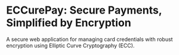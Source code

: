 # ECCurePay: Secure Payments, Simplified by Encryption

A secure web application for managing card credentials with robust encryption using Elliptic Curve Cryptography (ECC).

<!-- ### 1. Project Overview
&nbsp;&nbsp;&nbsp;&nbsp;**Tagline**: “Secure Payments, Simplified by Encryption.”

&nbsp;&nbsp;&nbsp;&nbsp;**Introduction**: ECCurePay is an end-to-end payment solution leveraging ECC for encryption, ensuring data security from input to storage.

&nbsp;&nbsp;&nbsp;&nbsp;**Objective**: ECCurePay aims to provide a streamlined gateway for handling encrypted payment data, with a focus on user privacy and data integrity.

### 2. Key Features
&nbsp;&nbsp;&nbsp;&nbsp;- **End-to-End Encryption**: Secures sensitive data using ECC.  
&nbsp;&nbsp;&nbsp;&nbsp;- **High Security**: Strong security benefits with ECC over traditional encryption methods.  
&nbsp;&nbsp;&nbsp;&nbsp;- **Seamless Integration**: Works with various frontend and backend frameworks.  
&nbsp;&nbsp;&nbsp;&nbsp;- **Efficient Performance**: Optimized for secure and swift transactions.

### 3. Technology Stack
&nbsp;&nbsp;&nbsp;&nbsp;- **Frontend**: React, Vue, or similar frameworks.  
&nbsp;&nbsp;&nbsp;&nbsp;- **Backend**: Python, Node.js, or other relevant technologies.  
&nbsp;&nbsp;&nbsp;&nbsp;- **Encryption**: Elliptic Curve Cryptography (secp256r1 curve).  
&nbsp;&nbsp;&nbsp;&nbsp;- **Protocols**: HTTPS, TLS for secure communication.

### 4. Getting Started
&nbsp;&nbsp;&nbsp;&nbsp;- **Prerequisites**: List necessary software, libraries, and tools (e.g., Python 3.x, dependencies).  
&nbsp;&nbsp;&nbsp;&nbsp;- **Installation**: Step-by-step instructions for setting up the project locally.  
&nbsp;&nbsp;&nbsp;&nbsp;- **Configuration**: Guide for configuring any environment variables, encryption keys, or settings.

### 5. Usage
&nbsp;&nbsp;&nbsp;&nbsp;- **Basic Workflow**: Overview of the transaction flow:  
&nbsp;&nbsp;&nbsp;&nbsp;&nbsp;&nbsp;&nbsp;&nbsp;1. User enters payment details, which are encrypted via ECC.  
&nbsp;&nbsp;&nbsp;&nbsp;&nbsp;&nbsp;&nbsp;&nbsp;2. Data transmission occurs over secure channels (HTTPS).  
&nbsp;&nbsp;&nbsp;&nbsp;&nbsp;&nbsp;&nbsp;&nbsp;3. Secure storage and retrieval of data for processing.  
&nbsp;&nbsp;&nbsp;&nbsp;- **Example Code Snippets**: Code examples demonstrating how to initialize ECC encryption, handle encrypted data, and decrypt as needed.

### 6. Security Considerations
&nbsp;&nbsp;&nbsp;&nbsp;- **Data Encryption**: Describes ECC’s strength and suitability for securing payment data.  
&nbsp;&nbsp;&nbsp;&nbsp;- **Secure Communication**: Emphasizes the use of HTTPS and secure storage practices.  
&nbsp;&nbsp;&nbsp;&nbsp;- **Data Privacy**: Mentions adherence to data protection standards (e.g., GDPR, PCI-DSS).

### 7. Performance Insights
&nbsp;&nbsp;&nbsp;&nbsp;- **Encryption Speed**: Highlights ECC’s efficiency in comparison to other encryption algorithms.  
&nbsp;&nbsp;&nbsp;&nbsp;- **Low Overhead**: Explains the benefits of ECC’s smaller key sizes, enabling faster transactions.

### 8. Contributing
&nbsp;&nbsp;&nbsp;&nbsp;- **How to Contribute**: Steps for setting up a development environment, submitting pull requests, or creating issues.  
&nbsp;&nbsp;&nbsp;&nbsp;- **Code of Conduct**: Guidelines for contributions and expected community behavior.

### 9. Future Roadmap
&nbsp;&nbsp;&nbsp;&nbsp;- **Upcoming Features**: Potential features like multi-currency support, blockchain integration, and more.  
&nbsp;&nbsp;&nbsp;&nbsp;- **Improvements**: Plans for performance enhancements and additional security measures.

### 10. License
&nbsp;&nbsp;&nbsp;&nbsp;Specifies the license type (e.g., MIT) and terms for usage or distribution.

### 11. Acknowledgments
&nbsp;&nbsp;&nbsp;&nbsp;Recognizes contributors, libraries, frameworks, and other resources that supported the project.

### 12. Contact and Support
&nbsp;&nbsp;&nbsp;&nbsp;For support or queries, reach out via GitHub Issues or email at [your_email@example.com].
-->
